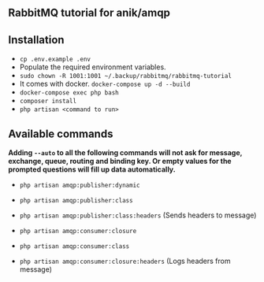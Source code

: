 RabbitMQ tutorial for anik/amqp
---

## Installation
- `cp .env.example .env`
- Populate the required environment variables.
- `sudo chown -R 1001:1001 ~/.backup/rabbitmq/rabbitmq-tutorial`
- It comes with docker. `docker-compose up -d --build`
- `docker-compose exec php bash`
- `composer install`
- `php artisan <command to run>`


## Available commands
**Adding `--auto` to all the following commands will not ask for message, exchange, queue, routing and binding key. Or empty values for the prompted questions will fill up data automatically.**
 
- `php artisan amqp:publisher:dynamic`
- `php artisan amqp:publisher:class`
- `php artisan amqp:publisher:class:headers` (Sends headers to message)

- `php artisan amqp:consumer:closure`
- `php artisan amqp:consumer:class`
- `php artisan amqp:consumer:closure:headers` (Logs headers from message)

